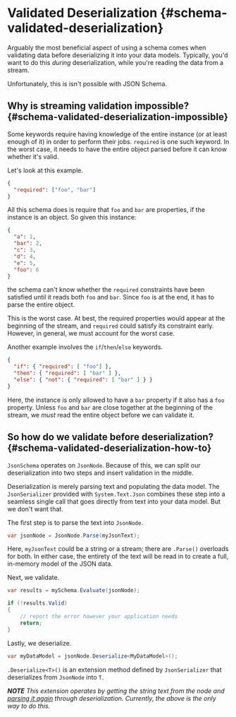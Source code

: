 # Validated Deserialization {#schema-validated-deserialization}

Arguably the most beneficial aspect of using a schema comes when validating data before deserializing it into your data models.  Typically, you'd want to do this _during_ deserialization, while you're reading the data from a stream.

Unfortunately, this is isn't possible with JSON Schema.

## Why is streaming validation impossible? {#schema-validated-deserialization-impossible}

Some keywords require having knowledge of the entire instance (or at least enough of it) in order to perform their jobs.  `required` is one such keyword.  In the worst case, it needs to have the entire object parsed before it can know whether it's valid.

Let's look at this example.

```json
{
  "required": ["foo", "bar"]
}
```

All this schema does is require that `foo` and `bar` are properties, if the instance is an object.  So given this instance:

```json
{
  "a": 1,
  "bar": 2,
  "c": 3,
  "d": 4,
  "e": 5,
  "foo": 6
}
```

the schema can't know whether the `required` constraints have been satisfied until it reads both `foo` and `bar`.  Since `foo` is at the end, it has to parse the entire object.

This is the worst case. At best, the required properties would appear at the beginning of the stream, and `required` could satisfy its constraint early.  However, in general, we must account for the worst case.

Another example involves the `if`/`then`/`else` keywords.

```json
{
  "if": { "required": [ "foo"] },
  "then": { "required": [ "bar" ] },
  "else": { "not": { "required": [ "bar" ] } }
}
```

Here, the instance is only allowed to have a `bar` property if it also has a `foo` property.  Unless `foo` and `bar` are close together at the beginning of the stream, we _must_ read the entire object before we can validate it.

## So how do we validate before deserialization? {#schema-validated-deserialization-how-to}

`JsonSchema` operates on `JsonNode`.  Because of this, we can split our deserialization into two steps and insert validation in the middle.

Deserialization is merely parsing text and populating the data model.  The `JsonSerializer` provided with `System.Text.Json` combines these step into a seamless single call that goes directly from text into your data model.  But we don't want that.

The first step is to parse the text into `JsonNode`.

```c#
var jsonNode = JsonNode.Parse(myJsonText);
```

Here, `myJsonText` could be a string or a stream; there are `.Parse()` overloads for both.  In either case, the entirety of the text will be read in to create a full, in-memory model of the JSON data.

Next, we validate.

```c#
var results = mySchema.Evaluate(jsonNode);

if (!results.Valid)
{
    // report the error however your application needs
    return;
}
```

Lastly, we deserialize.

```c#
var myDataModel = jsonNode.Deserialize<MyDataModel>();
```

`.Deserialize<T>()` is an extension method defined by `JsonSerializer` that deserializes from `JsonNode` into `T`.

***NOTE** This extension operates by getting the string text from the node and [parsing it again](https://github.com/dotnet/runtime/issues/84234) through deserialization.  Currently, the above is the only way to do this.*